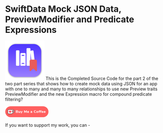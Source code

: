 # SwiftData Mock JSON Data, PreviewModifier and Predicate Expressions

![mac128](Images/mac128.png) This is the Completed Source Code for the part 2 of the two part series that shows how to create mock data  using JSON for an app with one to many and many to many relationships to use new Preview traits PreviewModifier and the new Expression macro for compound predicate filtering?

<a href='https://ko-fi.com/Z8Z22WRVG' target='_blank'><img height='36' style='border:0px;height:36px;' src='Images/kofi3.png' border='0' alt='Buy Me a Coffee at ko-fi.com' /></a>

If you want to support my work, you can - </br>




